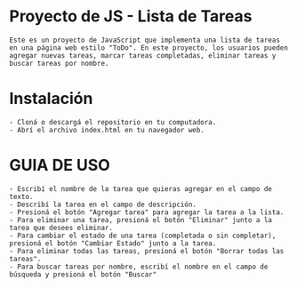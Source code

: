 # Proyecto de JS - Lista de Tareas
    Este es un proyecto de JavaScript que implementa una lista de tareas en una página web estilo "ToDo". En este proyecto, los usuarios pueden agregar nuevas tareas, marcar tareas completadas, eliminar tareas y buscar tareas por nombre.

# Instalación
    - Cloná o descargá el repositorio en tu computadora.
    - Abrí el archivo index.html en tu navegador web.

# GUIA DE USO
    - Escribí el nombre de la tarea que quieras agregar en el campo de texto.
    - Describí la tarea en el campo de descripción.
    - Presioná el botón "Agregar tarea" para agregar la tarea a la lista.
    - Para eliminar una tarea, presioná el botón "Eliminar" junto a la  tarea que desees eliminar.
    - Para cambiar el estado de una tarea (completada o sin completar), presioná el botón "Cambiar Estado" junto a la tarea.
    - Para eliminar todas las tareas, presioná el botón "Borrar todas las tareas".
    - Para buscar tareas por nombre, escribí el nombre en el campo de búsqueda y presioná el botón "Buscar"